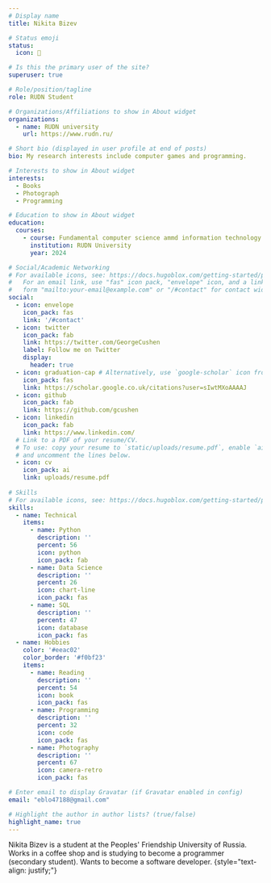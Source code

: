 ```yaml
---
# Display name
title: Nikita Bizev

# Status emoji
status:
  icon: 💉

# Is this the primary user of the site?
superuser: true

# Role/position/tagline
role: RUDN Student

# Organizations/Affiliations to show in About widget
organizations:
  - name: RUDN university
    url: https://www.rudn.ru/

# Short bio (displayed in user profile at end of posts)
bio: My research interests include computer games and programming.

# Interests to show in About widget
interests:
  - Books
  - Photograph
  - Programming

# Education to show in About widget
education:
  courses:
    - course: Fundamental computer science ammd information technology
      institution: RUDN University
      year: 2024

# Social/Academic Networking
# For available icons, see: https://docs.hugoblox.com/getting-started/page-builder/#icons
#   For an email link, use "fas" icon pack, "envelope" icon, and a link in the
#   form "mailto:your-email@example.com" or "/#contact" for contact widget.
social:
  - icon: envelope
    icon_pack: fas
    link: '/#contact'
  - icon: twitter
    icon_pack: fab
    link: https://twitter.com/GeorgeCushen
    label: Follow me on Twitter
    display:
      header: true
  - icon: graduation-cap # Alternatively, use `google-scholar` icon from `ai` icon pack
    icon_pack: fas
    link: https://scholar.google.co.uk/citations?user=sIwtMXoAAAAJ
  - icon: github
    icon_pack: fab
    link: https://github.com/gcushen
  - icon: linkedin
    icon_pack: fab
    link: https://www.linkedin.com/
  # Link to a PDF of your resume/CV.
  # To use: copy your resume to `static/uploads/resume.pdf`, enable `ai` icons in `params.yaml`,
  # and uncomment the lines below.
  - icon: cv
    icon_pack: ai
    link: uploads/resume.pdf
    
# Skills
# For available icons, see: https://docs.hugoblox.com/getting-started/page-builder/#icons
skills:
  - name: Technical
    items:
      - name: Python
        description: ''
        percent: 56
        icon: python
        icon_pack: fab
      - name: Data Science
        description: ''
        percent: 26
        icon: chart-line
        icon_pack: fas
      - name: SQL
        description: ''
        percent: 47
        icon: database
        icon_pack: fas
  - name: Hobbies
    color: '#eeac02'
    color_border: '#f0bf23'
    items:
      - name: Reading
        description: ''
        percent: 54
        icon: book
        icon_pack: fas
      - name: Programming
        description: ''
        percent: 32
        icon: code
        icon_pack: fas
      - name: Photography
        description: ''
        percent: 67
        icon: camera-retro
        icon_pack: fas

# Enter email to display Gravatar (if Gravatar enabled in config)
email: "eblo47188@gmail.com"

# Highlight the author in author lists? (true/false)
highlight_name: true
---
```


Nikita Bizev is a student at the Peoples' Friendship University of Russia. Works in a coffee shop and is studying to become a programmer (secondary student). Wants to become a software developer.
{style="text-align: justify;"}














